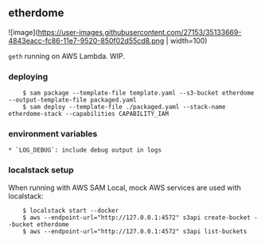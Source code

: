 ## etherdome

![image](https://user-images.githubusercontent.com/27153/35133669-4843eacc-fc86-11e7-9520-850f02d55cd8.png | width=100)

`geth` running on AWS Lambda. WIP.

### deploying

```
    $ sam package --template-file template.yaml --s3-bucket etherdome --output-template-file packaged.yaml
    $ sam deploy --template-file ./packaged.yaml --stack-name etherdome-stack --capabilities CAPABILITY_IAM
```

### environment variables

    * `LOG_DEBUG`: include debug output in logs

### localstack setup

When running with AWS SAM Local, mock AWS services are used with localstack:

```
    $ localstack start --docker
    $ aws --endpoint-url="http://127.0.0.1:4572" s3api create-bucket --bucket etherdome
    $ aws --endpoint-url="http://127.0.0.1:4572" s3api list-buckets
````